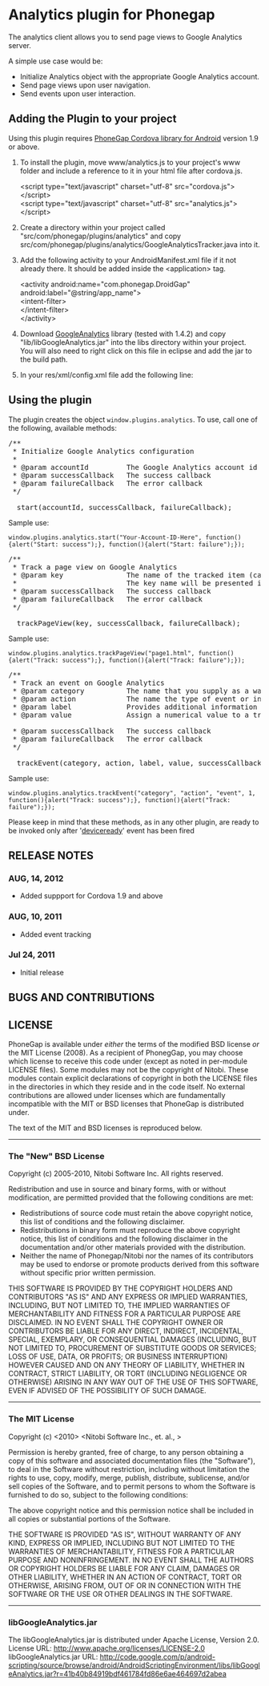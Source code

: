 # Analytics plugin for Phonegap #

The analytics client allows you to send page views to Google Analytics server.

A simple use case would be:

- Initialize Analytics object with the appropriate Google Analytics account.
- Send page views upon user navigation.
- Send events upon user interaction.

## Adding the Plugin to your project ##

Using this plugin requires [PhoneGap Cordova library for Android](http://phonegap.com/download) version 1.9 or above.

1. To install the plugin, move www/analytics.js to your project's www folder and include a reference to it in your html file after cordova.js.

    &lt;script type="text/javascript" charset="utf-8" src="cordova.js"&gt;&lt;/script&gt;<br/>
    &lt;script type="text/javascript" charset="utf-8" src="analytics.js"&gt;&lt;/script&gt;

2. Create a directory within your project called "src/com/phonegap/plugins/analytics" and copy src/com/phonegap/plugins/analytics/GoogleAnalyticsTracker.java into it.

3. Add the following activity to your AndroidManifest.xml file if it not already there. It should be added inside the &lt;application&gt; tag.

    &lt;activity android:name="com.phonegap.DroidGap" android:label="@string/app_name"&gt;<br/>
      &lt;intent-filter&gt;<br/>
      &lt;/intent-filter&gt;<br/>
    &lt;/activity&gt;

4. Download [GoogleAnalytics](https://developers.google.com/analytics/devguides/collection/android/resources) library (tested with 1.4.2) and copy "lib/libGoogleAnalytics.jar" into the libs directory within your project.  You will also need to right click on this file in eclipse and add the jar to the build path.

5. In your res/xml/config.xml file add the following line:

<plugin name="GoogleAnalyticsTracker" value="com.phonegap.plugins.analytics.GoogleAnalyticsTracker" />

## Using the plugin ##

The plugin creates the object `window.plugins.analytics`.  To use, call one of the following, available methods:

<pre>
/**
 * Initialize Google Analytics configuration
 * 
 * @param accountId			The Google Analytics account id 
 * @param successCallback	The success callback
 * @param failureCallback	The error callback
 */
   
  start(accountId, successCallback, failureCallback);
</pre>

Sample use:

	window.plugins.analytics.start("Your-Account-ID-Here", function(){alert("Start: success");}, function(){alert("Start: failure");});
    
<pre>
/**
 * Track a page view on Google Analytics
 * @param key				The name of the tracked item (can be a url or some logical name).
 * 							The key name will be presented in Google Analytics report.  
 * @param successCallback	The success callback
 * @param failureCallback	The error callback 
 */
   
  trackPageView(key, successCallback, failureCallback);
</pre>

Sample use:

    window.plugins.analytics.trackPageView("page1.html", function(){alert("Track: success");}, function(){alert("Track: failure");});
	
<pre>
/**
 * Track an event on Google Analytics
 * @param category			The name that you supply as a way to group objects that you want to track
 * @param action			The name the type of event or interaction you want to track for a particular web object
 * @param label				Provides additional information for events that you want to track (optional)
 * @param value				Assign a numerical value to a tracked page object (optional)

 * @param successCallback	The success callback
 * @param failureCallback	The error callback 
 */

  trackEvent(category, action, label, value, successCallback, failureCallback);
</pre>

Sample use:

	window.plugins.analytics.trackEvent("category", "action", "event", 1, function(){alert("Track: success");}, function(){alert("Track: failure");});


Please keep in mind that these methods, as in any other plugin, are ready to be invoked only after '[deviceready](http://docs.phonegap.com/phonegap_events_events.md.html#deviceready)' event has been fired
    

## RELEASE NOTES ##

### AUG, 14, 2012 ###

* Added suppport for Cordova 1.9 and above

### AUG, 10, 2011 ###

* Added event tracking

### Jul 24, 2011 ###

* Initial release

## BUGS AND CONTRIBUTIONS ##

## LICENSE ##

PhoneGap is available under *either* the terms of the modified BSD license *or* the
MIT License (2008). As a recipient of PhonegGap, you may choose which
license to receive this code under (except as noted in per-module LICENSE
files). Some modules may not be the copyright of Nitobi.   These
modules contain explicit declarations of copyright in both the LICENSE files in
the directories in which they reside and in the code itself. No external
contributions are allowed under licenses which are fundamentally incompatible
with the MIT or BSD licenses that PhoneGap is distributed under.

The text of the MIT and BSD licenses is reproduced below. 

---

### The "New" BSD License

Copyright (c) 2005-2010, Nitobi Software Inc.
All rights reserved.

Redistribution and use in source and binary forms, with or without
modification, are permitted provided that the following conditions are met:

  * Redistributions of source code must retain the above copyright notice, this
    list of conditions and the following disclaimer.
  * Redistributions in binary form must reproduce the above copyright notice,
    this list of conditions and the following disclaimer in the documentation
    and/or other materials provided with the distribution.
  * Neither the name of Phonegap/Nitobi nor the names of its contributors
    may be used to endorse or promote products derived from this software
    without specific prior written permission.

THIS SOFTWARE IS PROVIDED BY THE COPYRIGHT HOLDERS AND CONTRIBUTORS "AS IS" AND
ANY EXPRESS OR IMPLIED WARRANTIES, INCLUDING, BUT NOT LIMITED TO, THE IMPLIED
WARRANTIES OF MERCHANTABILITY AND FITNESS FOR A PARTICULAR PURPOSE ARE
DISCLAIMED.  IN NO EVENT SHALL THE COPYRIGHT OWNER OR CONTRIBUTORS BE LIABLE
FOR ANY DIRECT, INDIRECT, INCIDENTAL, SPECIAL, EXEMPLARY, OR CONSEQUENTIAL
DAMAGES (INCLUDING, BUT NOT LIMITED TO, PROCUREMENT OF SUBSTITUTE GOODS OR
SERVICES; LOSS OF USE, DATA, OR PROFITS; OR BUSINESS INTERRUPTION) HOWEVER
CAUSED AND ON ANY THEORY OF LIABILITY, WHETHER IN CONTRACT, STRICT LIABILITY,
OR TORT (INCLUDING NEGLIGENCE OR OTHERWISE) ARISING IN ANY WAY OUT OF THE USE
OF THIS SOFTWARE, EVEN IF ADVISED OF THE POSSIBILITY OF SUCH DAMAGE.

---

### The MIT License

Copyright (c) <2010> <Nitobi Software Inc., et. al., >

 Permission is hereby granted, free of charge, to any person obtaining a copy
 of this software and associated documentation files (the "Software"), to deal
 in the Software without restriction, including without limitation the rights
 to use, copy, modify, merge, publish, distribute, sublicense, and/or sell
 copies of the Software, and to permit persons to whom the Software is
 furnished to do so, subject to the following conditions:

 The above copyright notice and this permission notice shall be included in
 all copies or substantial portions of the Software.

 THE SOFTWARE IS PROVIDED "AS IS", WITHOUT WARRANTY OF ANY KIND, EXPRESS OR
 IMPLIED, INCLUDING BUT NOT LIMITED TO THE WARRANTIES OF MERCHANTABILITY,
 FITNESS FOR A PARTICULAR PURPOSE AND NONINFRINGEMENT. IN NO EVENT SHALL THE
 AUTHORS OR COPYRIGHT HOLDERS BE LIABLE FOR ANY CLAIM, DAMAGES OR OTHER
 LIABILITY, WHETHER IN AN ACTION OF CONTRACT, TORT OR OTHERWISE, ARISING FROM,
 OUT OF OR IN CONNECTION WITH THE SOFTWARE OR THE USE OR OTHER DEALINGS IN
 THE SOFTWARE.
 
 ---
 
 ### libGoogleAnalytics.jar
 
 The libGoogleAnalytics.jar is distributed under Apache License, Version 2.0.
 License URL: http://www.apache.org/licenses/LICENSE-2.0
 libGoogleAnalytics.jar URL: http://code.google.com/p/android-scripting/source/browse/android/AndroidScriptingEnvironment/libs/libGoogleAnalytics.jar?r=41b40b84919bdf461784fd86e6ae464697d2abea
